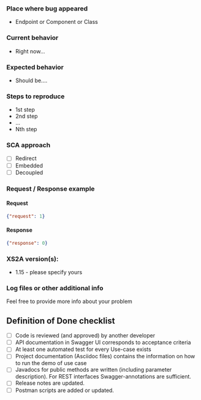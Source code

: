 ### Place where bug appeared
* Endpoint or Component or Class

### Current behavior
* Right now...

### Expected behavior
* Should be....

### Steps to reproduce
* 1st step
* 2nd step
* ...
* Nth step

### SCA approach
- [ ] Redirect
- [ ] Embedded
- [ ] Decoupled
  
### Request / Response example

#### Request
```json
{"request": 1}
```

#### Response
```json
{"response": 0}
```

### XS2A version(s):
- 1.15 - please specify yours

### Log files or other additional info
Feel free to provide more info about your problem

## Definition of Done checklist
- [ ] Code is reviewed (and approved) by another developer
- [ ] API documentation in Swagger UI corresponds to acceptance criteria
- [ ] At least one automated test for every Use-case exists
- [ ] Project documentation (Asciidoc files) contains the information on how to run the demo of use case
- [ ] Javadocs for public methods are written (including parameter description). For REST interfaces Swagger-annotations are sufficient.
- [ ] Release notes are updated.
- [ ] Postman scripts are added or updated.

